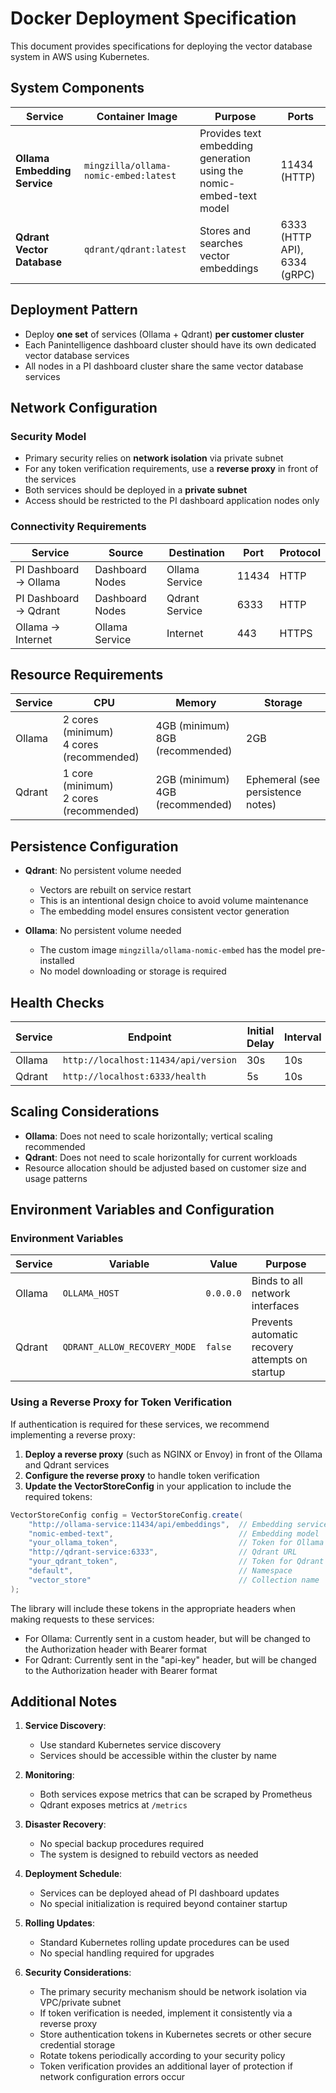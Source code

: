 # Docker Deployment Specification

This document provides specifications for deploying the vector database system in AWS using Kubernetes.

## System Components

| Service | Container Image | Purpose | Ports |
|---------|----------------|---------|-------|
| **Ollama Embedding Service** | `mingzilla/ollama-nomic-embed:latest` | Provides text embedding generation using the nomic-embed-text model | 11434 (HTTP) |
| **Qdrant Vector Database** | `qdrant/qdrant:latest` | Stores and searches vector embeddings | 6333 (HTTP API), 6334 (gRPC) |

## Deployment Pattern

- Deploy **one set** of services (Ollama + Qdrant) **per customer cluster**
- Each Panintelligence dashboard cluster should have its own dedicated vector database services
- All nodes in a PI dashboard cluster share the same vector database services

## Network Configuration

### Security Model

- Primary security relies on **network isolation** via private subnet
- For any token verification requirements, use a **reverse proxy** in front of the services
- Both services should be deployed in a **private subnet**
- Access should be restricted to the PI dashboard application nodes only

### Connectivity Requirements

| Service | Source | Destination | Port | Protocol |
|---------|--------|-------------|------|----------|
| PI Dashboard → Ollama | Dashboard Nodes | Ollama Service | 11434 | HTTP |
| PI Dashboard → Qdrant | Dashboard Nodes | Qdrant Service | 6333 | HTTP |
| Ollama → Internet | Ollama Service | Internet | 443 | HTTPS |

## Resource Requirements

| Service | CPU | Memory | Storage |
|---------|-----|--------|---------|
| Ollama | 2 cores (minimum)<br>4 cores (recommended) | 4GB (minimum)<br>8GB (recommended) | 2GB |
| Qdrant | 1 core (minimum)<br>2 cores (recommended) | 2GB (minimum)<br>4GB (recommended) | Ephemeral (see persistence notes) |

## Persistence Configuration

- **Qdrant**: No persistent volume needed
  - Vectors are rebuilt on service restart
  - This is an intentional design choice to avoid volume maintenance
  - The embedding model ensures consistent vector generation

- **Ollama**: No persistent volume needed
  - The custom image `mingzilla/ollama-nomic-embed` has the model pre-installed
  - No model downloading or storage is required

## Health Checks

| Service | Endpoint | Initial Delay | Interval | Timeout |
|---------|----------|---------------|----------|---------|
| Ollama | `http://localhost:11434/api/version` | 30s | 10s | 5s |
| Qdrant | `http://localhost:6333/health` | 5s | 10s | 5s |

## Scaling Considerations

- **Ollama**: Does not need to scale horizontally; vertical scaling recommended
- **Qdrant**: Does not need to scale horizontally for current workloads
- Resource allocation should be adjusted based on customer size and usage patterns

## Environment Variables and Configuration

### Environment Variables

| Service | Variable | Value | Purpose |
|---------|----------|-------|---------|
| Ollama | `OLLAMA_HOST` | `0.0.0.0` | Binds to all network interfaces |
| Qdrant | `QDRANT_ALLOW_RECOVERY_MODE` | `false` | Prevents automatic recovery attempts on startup |

### Using a Reverse Proxy for Token Verification

If authentication is required for these services, we recommend implementing a reverse proxy:

1. **Deploy a reverse proxy** (such as NGINX or Envoy) in front of the Ollama and Qdrant services
2. **Configure the reverse proxy** to handle token verification
3. **Update the VectorStoreConfig** in your application to include the required tokens:

```java
VectorStoreConfig config = VectorStoreConfig.create(
    "http://ollama-service:11434/api/embeddings",  // Embedding service URL
    "nomic-embed-text",                            // Embedding model
    "your_ollama_token",                           // Token for Ollama (verified by reverse proxy)
    "http://qdrant-service:6333",                  // Qdrant URL
    "your_qdrant_token",                           // Token for Qdrant (verified by reverse proxy)
    "default",                                     // Namespace
    "vector_store"                                 // Collection name
);
```

The library will include these tokens in the appropriate headers when making requests to these services:
- For Ollama: Currently sent in a custom header, but will be changed to the Authorization header with Bearer format
- For Qdrant: Currently sent in the "api-key" header, but will be changed to the Authorization header with Bearer format

## Additional Notes

1. **Service Discovery**:
   - Use standard Kubernetes service discovery
   - Services should be accessible within the cluster by name

2. **Monitoring**:
   - Both services expose metrics that can be scraped by Prometheus
   - Qdrant exposes metrics at `/metrics`

3. **Disaster Recovery**:
   - No special backup procedures required
   - The system is designed to rebuild vectors as needed

4. **Deployment Schedule**:
   - Services can be deployed ahead of PI dashboard updates
   - No special initialization is required beyond container startup

5. **Rolling Updates**:
   - Standard Kubernetes rolling update procedures can be used
   - No special handling required for upgrades

6. **Security Considerations**:
   - The primary security mechanism should be network isolation via VPC/private subnet
   - If token verification is needed, implement it consistently via a reverse proxy
   - Store authentication tokens in Kubernetes secrets or other secure credential storage
   - Rotate tokens periodically according to your security policy
   - Token verification provides an additional layer of protection if network configuration errors occur